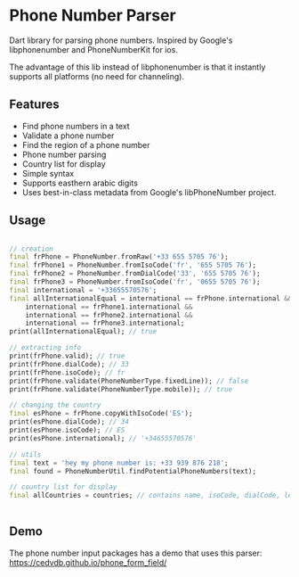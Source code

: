 # Phone Number Parser

Dart library for parsing phone numbers. Inspired by Google's libphonenumber and PhoneNumberKit for ios.

The advantage of this lib instead of libphonenumber is that it instantly supports all platforms (no need for channeling).


## Features

 - Find phone numbers in a text
 - Validate a phone number
 - Find the region of a phone number
 - Phone number parsing
 - Country list for display
 - Simple syntax
 - Supports easthern arabic digits
 - Uses best-in-class metadata from Google's libPhoneNumber project. 


## Usage

```dart

// creation
final frPhone = PhoneNumber.fromRaw('+33 655 5705 76');
final frPhone1 = PhoneNumber.fromIsoCode('fr', '655 5705 76');
final frPhone2 = PhoneNumber.fromDialCode('33', '655 5705 76');
final frPhone3 = PhoneNumber.fromIsoCode('fr', '0655 5705 76');
final international = '+33655570576';
final allInternationalEqual = international == frPhone.international &&
    international == frPhone1.international &&
    international == frPhone2.international &&
    international == frPhone3.international;
print(allInternationalEqual); // true

// extracting info
print(frPhone.valid); // true
print(frPhone.dialCode); // 33
print(frPhone.isoCode); // fr
print(frPhone.validate(PhoneNumberType.fixedLine)); // false
print(frPhone.validate(PhoneNumberType.mobile)); // true

// changing the country
final esPhone = frPhone.copyWithIsoCode('ES');
print(esPhone.dialCode); // 34
print(esPhone.isoCode); // ES
print(esPhone.international); // '+34655570576'

// utils
final text = 'hey my phone number is: +33 939 876 218';
final found = PhoneNumberUtil.findPotentialPhoneNumbers(text);

// country list for display
final allCountries = countries; // contains name, isoCode, dialCode, leading digits, etc
 
```

## Demo

The phone number input packages has a demo that uses this parser: https://cedvdb.github.io/phone_form_field/
